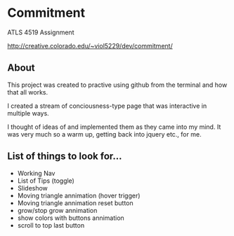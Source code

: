 # Commitment
ATLS 4519 Assignment

http://creative.colorado.edu/~viol5229/dev/commitment/

## About ##

This project was created to practive using github from the terminal and how that all works.

I created a stream of conciousness-type page that was interactive in multiple ways.

I thought of ideas of and implemented them as they came into my mind.  It was very much so a warm up, getting back into jquery etc., for me.

## List of things to look for... ##
* Working Nav
* List of Tips (toggle)
* Slideshow
* Moving triangle annimation (hover trigger)
* Moving triangle annimation reset button
* grow/stop grow annimation
* show colors with buttons annimation
* scroll to top last button
